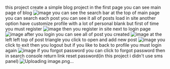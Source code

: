 this project create a simple blog project 
in the first page you can see main page of blog
![image](https://github.com/user-attachments/assets/dcb88886-6d73-4f03-bf6a-c2deb2e0a1bd)
you can see the search bar at the top of main page you can search each post you can see it all of posts load in site
another option have customize profile with a lot of personal blank but first of time you must register
![image](https://github.com/user-attachments/assets/cf2b7567-6263-47ea-806a-05f8f6442151)
then you register in site next to login page
![image](https://github.com/user-attachments/assets/270110e0-cff3-4a92-9dc4-14e176f83989)
after you login you can see all of post you created
![image](https://github.com/user-attachments/assets/769f2501-2d6f-4999-84be-9979b580929c)
at the left left top of post triangle you click to open and add new post
![image](https://github.com/user-attachments/assets/219fa1e4-a9f0-4fd9-bd78-c0be3202c040)
you click to exit then you logout but if you like to back to profile you must login again
![image](https://github.com/user-attachments/assets/6f01ca38-791b-4150-ab21-34cd9955a4b7)
if you forgot password you can click to forgot password then in search console return link reset password(in this project i didn't use sms panel)
![Uploading image.png…]()


